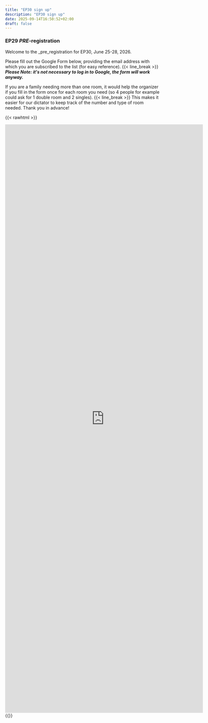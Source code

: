 ```yaml
---
title: "EP30 sign up"
description: "EP30 sign up"
date: 2025-09-14T16:50:52+02:00
draft: false
---
```

### EP29 _PRE_-registration
Welcome to the _pre_registration for EP30, June 25-28, 2026.

Please fill out the Google Form below, providing the email address with which you are subscribed 
to the list (for easy reference).
{{<  line_break >}} 
_**Please Note: it's not necessary to log in to Google, the form will work anyway.**_

If you are a family needing more than one room, it would help the organizer if you fill in the 
form once for each room you need (so 4 people for example could ask for 1 double room and 2 singles).
{{< line_break >}}
This makes it easier for our dictator to keep track of the number and type of room needed. Thank you in advance!

{{< rawhtml >}}
<iframe src="https://docs.google.com/forms/d/e/1FAIpQLScgXJITsQm-9G6lj5mbZgxgJgIu4zRDpyU6zk0GENIiFbfnEg/viewform?embedded=true" width="640" height="1900" frameborder="0" marginheight="0" marginwidth="0">Laden…</iframe>
{{</ rawhtml >}}
